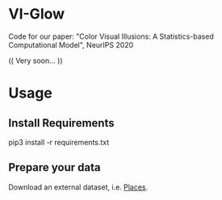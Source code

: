 # VI-Glow
Code for our paper: "Color Visual Illusions: A Statistics-based Computational Model", NeurIPS 2020

(( Very soon... ))

# Usage

## Install Requirements
  pip3 install -r requirements.txt

## Prepare your data
Download an external dataset, i.e. [Places](http://places2.csail.mit.edu/download.html).

